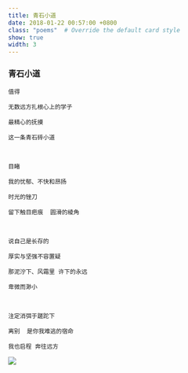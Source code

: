 ```yaml
---
title: 青石小道
date: 2018-01-22 00:57:00 +0800
class: "poems"  # Override the default card style
show: true
width: 3
---
```


### 青石小道

```angular2html
值得

无数远方扎根心上的学子

最精心的抚摸

这一条青石砖小道



目睹

我的忧郁、不快和昂扬

时光的锉刀

留下触目疤痕  圆滑的棱角



说自己是长存的

厚实与坚强不容置疑

那泥泞下、风霜里 许下的永远

卑微而渺小



注定消弭于蹉跎下

离别  是你我难逃的宿命

我也启程 奔往远方
```

<div>
<img src="{{ 'assets/images/poems/青石小道.jfif' | relative_url }}" class="img-fluid rounded" >
</div>
